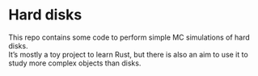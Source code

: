 # Hard disks

This repo contains some code to perform simple MC simulations of hard disks.  
It’s mostly a toy project to learn Rust, but there is also an aim to use it to study more complex objects than disks.

